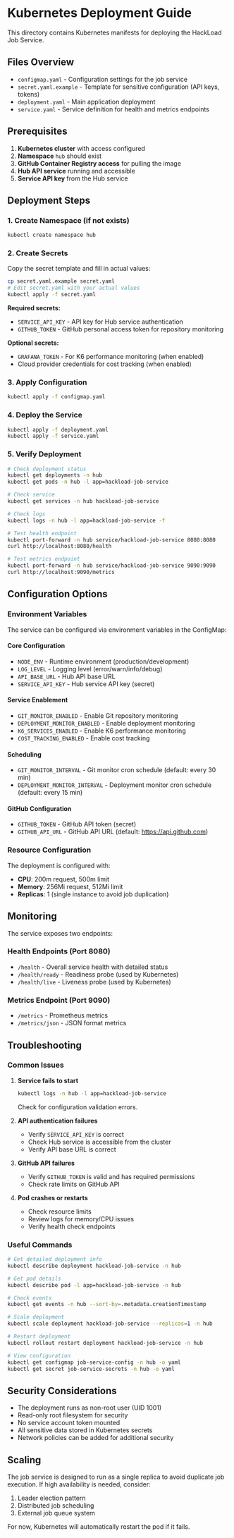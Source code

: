 # Kubernetes Deployment Guide

This directory contains Kubernetes manifests for deploying the HackLoad Job Service.

## Files Overview

- `configmap.yaml` - Configuration settings for the job service
- `secret.yaml.example` - Template for sensitive configuration (API keys, tokens)
- `deployment.yaml` - Main application deployment
- `service.yaml` - Service definition for health and metrics endpoints

## Prerequisites

1. **Kubernetes cluster** with access configured
2. **Namespace** `hub` should exist
3. **GitHub Container Registry access** for pulling the image
4. **Hub API service** running and accessible
5. **Service API key** from the Hub service

## Deployment Steps

### 1. Create Namespace (if not exists)

```bash
kubectl create namespace hub
```

### 2. Create Secrets

Copy the secret template and fill in actual values:

```bash
cp secret.yaml.example secret.yaml
# Edit secret.yaml with your actual values
kubectl apply -f secret.yaml
```

**Required secrets:**
- `SERVICE_API_KEY` - API key for Hub service authentication
- `GITHUB_TOKEN` - GitHub personal access token for repository monitoring

**Optional secrets:**
- `GRAFANA_TOKEN` - For K6 performance monitoring (when enabled)
- Cloud provider credentials for cost tracking (when enabled)

### 3. Apply Configuration

```bash
kubectl apply -f configmap.yaml
```

### 4. Deploy the Service

```bash
kubectl apply -f deployment.yaml
kubectl apply -f service.yaml
```

### 5. Verify Deployment

```bash
# Check deployment status
kubectl get deployments -n hub
kubectl get pods -n hub -l app=hackload-job-service

# Check service
kubectl get services -n hub hackload-job-service

# Check logs
kubectl logs -n hub -l app=hackload-job-service -f

# Test health endpoint
kubectl port-forward -n hub service/hackload-job-service 8080:8080
curl http://localhost:8080/health

# Test metrics endpoint
kubectl port-forward -n hub service/hackload-job-service 9090:9090
curl http://localhost:9090/metrics
```

## Configuration Options

### Environment Variables

The service can be configured via environment variables in the ConfigMap:

#### Core Configuration
- `NODE_ENV` - Runtime environment (production/development)
- `LOG_LEVEL` - Logging level (error/warn/info/debug)
- `API_BASE_URL` - Hub API base URL
- `SERVICE_API_KEY` - Hub service API key (secret)

#### Service Enablement
- `GIT_MONITOR_ENABLED` - Enable Git repository monitoring
- `DEPLOYMENT_MONITOR_ENABLED` - Enable deployment monitoring
- `K6_SERVICES_ENABLED` - Enable K6 performance monitoring
- `COST_TRACKING_ENABLED` - Enable cost tracking

#### Scheduling
- `GIT_MONITOR_INTERVAL` - Git monitor cron schedule (default: every 30 min)
- `DEPLOYMENT_MONITOR_INTERVAL` - Deployment monitor cron schedule (default: every 15 min)

#### GitHub Configuration
- `GITHUB_TOKEN` - GitHub API token (secret)
- `GITHUB_API_URL` - GitHub API URL (default: https://api.github.com)

### Resource Configuration

The deployment is configured with:

- **CPU**: 200m request, 500m limit
- **Memory**: 256Mi request, 512Mi limit
- **Replicas**: 1 (single instance to avoid job duplication)

## Monitoring

The service exposes two endpoints:

### Health Endpoints (Port 8080)
- `/health` - Overall service health with detailed status
- `/health/ready` - Readiness probe (used by Kubernetes)
- `/health/live` - Liveness probe (used by Kubernetes)

### Metrics Endpoint (Port 9090)
- `/metrics` - Prometheus metrics
- `/metrics/json` - JSON format metrics

## Troubleshooting

### Common Issues

1. **Service fails to start**
   ```bash
   kubectl logs -n hub -l app=hackload-job-service
   ```
   Check for configuration validation errors.

2. **API authentication failures**
   - Verify `SERVICE_API_KEY` is correct
   - Check Hub service is accessible from the cluster
   - Verify API base URL is correct

3. **GitHub API failures**
   - Verify `GITHUB_TOKEN` is valid and has required permissions
   - Check rate limits on GitHub API

4. **Pod crashes or restarts**
   - Check resource limits
   - Review logs for memory/CPU issues
   - Verify health check endpoints

### Useful Commands

```bash
# Get detailed deployment info
kubectl describe deployment hackload-job-service -n hub

# Get pod details
kubectl describe pod -l app=hackload-job-service -n hub

# Check events
kubectl get events -n hub --sort-by=.metadata.creationTimestamp

# Scale deployment
kubectl scale deployment hackload-job-service --replicas=1 -n hub

# Restart deployment
kubectl rollout restart deployment hackload-job-service -n hub

# View configuration
kubectl get configmap job-service-config -n hub -o yaml
kubectl get secret job-service-secrets -n hub -o yaml
```

## Security Considerations

- The deployment runs as non-root user (UID 1001)
- Read-only root filesystem for security
- No service account token mounted
- All sensitive data stored in Kubernetes secrets
- Network policies can be added for additional security

## Scaling

The job service is designed to run as a single replica to avoid duplicate job execution. If high availability is needed, consider:

1. Leader election pattern
2. Distributed job scheduling
3. External job queue system

For now, Kubernetes will automatically restart the pod if it fails.